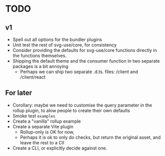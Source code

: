 # TODO

## v1

- Spell out all options for the bundler plugins
- Unit test the rest of svg-use/core, for consistency
- Consider providing the defaults for svg-use/core functions directly in the
  functions themselves.
- Shipping the default theme and the consumer function in two separate packages
  is a bit annoying
  - Perhaps we can ship two separate .d.ts. files: /client and /client/react

## For later

- Corollary: maybe we need to customise the query parameter in the rollup
  plugin, to alow people to create their own defaults
- Smoke test `examples`
- Create a "vanilla" rollup example
- Create a separate Vite plugin
  - Rollup-only is OK for now,
  - Perhaps it is ok to only do checks, but return the original asset, and leave
    the rest to a ClI
- Create a CLI, or explicitly decide against one.
